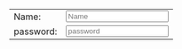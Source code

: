 <!DOCTYPE html>
<html>
  <head>
    <title>Registerform</title>
  </head>
  <body>
    <form>
      <table>
        <tr>
          <td>
            Name:
          </td>
          <td>
            <input type="text"placeholder="Name"name="">
          </td>
        </tr>
        <tr>
          <td>
            password:
          </td>
          <td>
            <input type="password"placeholder="password"name="">
          </td>
        </tr>
  </body>
</html>
